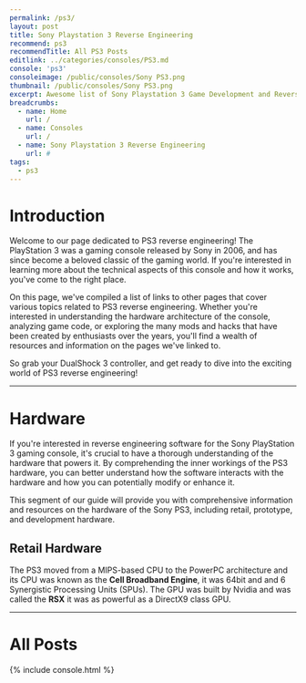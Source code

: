 ```yaml
---
permalink: /ps3/
layout: post
title: Sony Playstation 3 Reverse Engineering
recommend: ps3
recommendTitle: All PS3 Posts
editlink: ../categories/consoles/PS3.md
console: 'ps3'
consoleimage: /public/consoles/Sony PS3.png
thumbnail: /public/consoles/Sony PS3.png
excerpt: Awesome list of Sony Playstation 3 Game Development and Reverse Engineering information
breadcrumbs:
  - name: Home
    url: /
  - name: Consoles
    url: /
  - name: Sony Playstation 3 Reverse Engineering
    url: #
tags:
  - ps3
---
```


# Introduction
Welcome to our page dedicated to PS3 reverse engineering! The PlayStation 3 was a gaming console released by Sony in 2006, and has since become a beloved classic of the gaming world. If you're interested in learning more about the technical aspects of this console and how it works, you've come to the right place. 

On this page, we've compiled a list of links to other pages that cover various topics related to PS3 reverse engineering. Whether you're interested in understanding the hardware architecture of the console, analyzing game code, or exploring the many mods and hacks that have been created by enthusiasts over the years, you'll find a wealth of resources and information on the pages we've linked to. 

So grab your DualShock 3 controller, and get ready to dive into the exciting world of PS3 reverse engineering!

---
# Hardware
If you're interested in reverse engineering software for the Sony PlayStation 3 gaming console, it's crucial to have a thorough understanding of the hardware that powers it. By comprehending the inner workings of the PS3 hardware, you can better understand how the software interacts with the hardware and how you can potentially modify or enhance it.

This segment of our guide will provide you with comprehensive information and resources on the hardware of the Sony PS3, including retail, prototype, and development hardware.

## Retail Hardware
The PS3 moved from a MIPS-based CPU to the PowerPC architecture and its CPU was known as the **Cell Broadband Engine**, it was 64bit and and 6 Synergistic Processing Units (SPUs).
The GPU was built by Nvidia and was called the **RSX** it was as powerful as a DirectX9 class GPU.

---
# All Posts
<div>

{% include console.html %}
</div>
